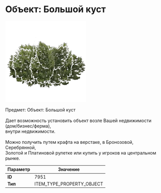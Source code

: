 # Объект: Большой куст

![Item Image](../img/7951.webp?raw=true)

Предмет: Объект: Большой куст<br><br>Дает возможность установить объект возле Вашей недвижимости (дом/бизнес/ферма),<br>внутри недвижимости.<br><br>Можно получить путем крафта на верстаке, в Бронозовой, Серебрянной,<br>Золотой и Платиновой рулетке или купить у игроков на центральном рынке.


| Параметр | Значение |
|----------|----------|
| **ID** | 7951 |
| **Тип** | ITEM_TYPE_PROPERTY_OBJECT |


